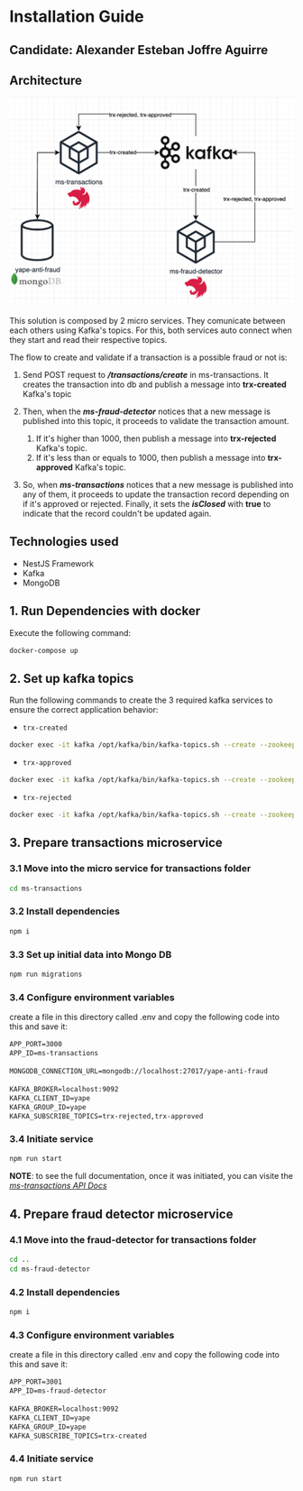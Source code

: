 # Installation Guide

## Candidate: Alexander Esteban Joffre Aguirre

## Architecture
![Architecture Diagram](./images/architecture-diagram.png)

This solution is composed by 2 micro services. They comunicate between each others using Kafka's topics. For this, both services auto connect when they start and read their respective topics.

The flow to create and validate if a transaction is a possible fraud or not is:

1. Send POST request to ***/transactions/create*** in ms-transactions. It creates the transaction into db and publish a message into **trx-created** Kafka's topic

2. Then, when the ***ms-fraud-detector*** notices that a new message is published into this topic, it proceeds to validate the transaction amount.
	1. If it's higher than 1000, then publish a message into **trx-rejected** Kafka's topic.
	2. If it's less than or equals to 1000, then publish a message into **trx-approved** Kafka's topic.

3. So, when ***ms-transactions*** notices that a new message is published into any of them, it proceeds to update the transaction record depending on if it's approved or rejected. Finally, it sets the ***isClosed*** with **true** to indicate that the record couldn't be updated again.

## Technologies used
- NestJS Framework
- Kafka
- MongoDB

## 1. Run Dependencies with docker
Execute the following command:
```bash
docker-compose up
```

## 2. Set up kafka topics

Run the following commands to create the 3 required kafka services to ensure the correct application behavior:

- `trx-created`
```bash
docker exec -it kafka /opt/kafka/bin/kafka-topics.sh --create --zookeeper zookeeper:2181 --replication-factor 1 --partitions 1 --topic trx-created
```

- `trx-approved`
```bash
docker exec -it kafka /opt/kafka/bin/kafka-topics.sh --create --zookeeper zookeeper:2181 --replication-factor 1 --partitions 1 --topic trx-approved
```

- `trx-rejected`
```bash
docker exec -it kafka /opt/kafka/bin/kafka-topics.sh --create --zookeeper zookeeper:2181 --replication-factor 1 --partitions 1 --topic trx-rejected
```

## 3. Prepare transactions microservice
### 3.1 Move into the micro service for transactions folder
```bash
cd ms-transactions
```
### 3.2 Install dependencies
```bash
npm i
```
### 3.3 Set up initial data into Mongo DB
```bash
npm run migrations
```
### 3.4 Configure environment variables
create a file in this directory called .env and copy the following code into this and save it:
```
APP_PORT=3000
APP_ID=ms-transactions

MONGODB_CONNECTION_URL=mongodb://localhost:27017/yape-anti-fraud

KAFKA_BROKER=localhost:9092
KAFKA_CLIENT_ID=yape
KAFKA_GROUP_ID=yape
KAFKA_SUBSCRIBE_TOPICS=trx-rejected,trx-approved
```
### 3.4 Initiate service
```bash
npm run start
```
**NOTE**: to see the full documentation, once it was initiated, you can visite the *[ms-transactions API Docs](http://localhost:3000/docs)*

## 4. Prepare fraud detector microservice
### 4.1 Move into the fraud-detector for transactions folder
```bash
cd ..
cd ms-fraud-detector
```
### 4.2 Install dependencies
```bash
npm i
```
### 4.3 Configure environment variables
create a file in this directory called .env and copy the following code into this and save it:
```
APP_PORT=3001
APP_ID=ms-fraud-detector

KAFKA_BROKER=localhost:9092
KAFKA_CLIENT_ID=yape
KAFKA_GROUP_ID=yape
KAFKA_SUBSCRIBE_TOPICS=trx-created
```
### 4.4 Initiate service
```bash
npm run start
```